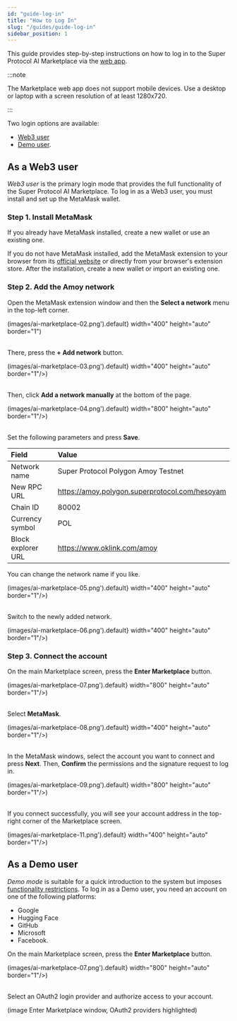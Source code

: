 ```yaml
---
id: "guide-log-in"
title: "How to Log In"
slug: "/guides/guide-log-in"
sidebar_position: 1
---
```


This guide provides step-by-step instructions on how to log in to the Super Protocol AI Marketplace via the [web app](https://beta.marketplace.superprotocol.com/).

:::note

The Marketplace web app does not support mobile devices. Use a desktop or laptop with a screen resolution of at least 1280x720.

:::

Two login options are available:

- [Web3 user](/ai-marketplace/account/web3)
- [Demo user](/ai-marketplace/account/demo).

## As a Web3 user

_Web3 user_ is the primary login mode that provides the full functionality of the Super Protocol AI Marketplace. To log in as a Web3 user, you must install and set up the MetaMask wallet.

### Step 1. Install MetaMask

If you already have MetaMask installed, create a new wallet or use an existing one.

If you do not have MetaMask installed, add the MetaMask extension to your browser from its [official website](https://metamask.io/) or directly from your browser's extension store. After the installation, create a new wallet or import an existing one.

### Step 2. Add the Amoy network

Open the MetaMask extension window and then the **Select a network** menu in the top-left corner.

(images/ai-marketplace-02.png').default} width="400" height="auto" border="1")
<br/>
<br/>

There, press the **+ Add network** button.

(images/ai-marketplace-03.png').default} width="400" height="auto" border="1"/>)
<br/>
<br/>

Then, click **Add a network manually** at the bottom of the page.

(images/ai-marketplace-04.png').default} width="800" height="auto" border="1"/>)
<br/>
<br/>

Set the following parameters and press **Save**.

| **Field** | **Value** |
| :- | :- |
| Network name | Super Protocol Polygon Amoy Testnet |
| New RPC URL | https://amoy.polygon.superprotocol.com/hesoyam |
| Chain ID | 80002 |
| Currency symbol | POL |
| Block explorer URL | https://www.oklink.com/amoy |

You can change the network name if you like.

(images/ai-marketplace-05.png').default} width="400" height="auto" border="1"/>)
<br/>
<br/>

Switch to the newly added network.

(images/ai-marketplace-06.png').default} width="400" height="auto" border="1"/>)
<br/>

### Step 3. Connect the account

On the main Marketplace screen, press the **Enter Marketplace** button.

(images/ai-marketplace-07.png').default} width="800" height="auto" border="1"/>)
<br/>
<br/>

Select **MetaMask**.

(images/ai-marketplace-08.png').default} width="400" height="auto" border="1"/>)
<br/>
<br/>

In the MetaMask windows, select the account you want to connect and press **Next**. Then, **Confirm** the permissions and the signature request to log in.

(images/ai-marketplace-09.png').default} width="800" height="auto" border="1"/>)
<br/>
<br/>

If you connect successfully, you will see your account address in the top-right corner of the Marketplace screen.

(images/ai-marketplace-11.png').default} width="400" height="auto" border="1"/>)
<br/>

## As a Demo user

_Demo mode_ is suitable for a quick introduction to the system but imposes [functionality restrictions](/ai-marketplace/account/demo#demo-mode-limitations). To log in as a Demo user, you need an account on one of the following platforms:

- Google
- Hugging Face
- GitHub
- Microsoft
- Facebook.

On the main Marketplace screen, press the **Enter Marketplace** button.

(images/ai-marketplace-07.png').default} width="800" height="auto" border="1"/>)
<br/>
<br/>

Select an OAuth2 login provider and authorize access to your account.

(image Enter Marketplace window, OAuth2 providers highlighted)
<br/>
<br/>